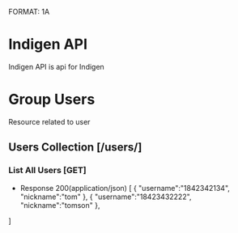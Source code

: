 FORMAT: 1A


# Indigen API

Indigen API is api for Indigen


# Group Users

Resource related to user


## Users Collection [/users/]


### List All Users [GET]

+ Response 200(application/json)
[
    {
    	"username":"1842342134",
		"nickname":"tom"
	},
	{
		"username":"18423432222",
		"nickname":"tomson"
	},
	
]

